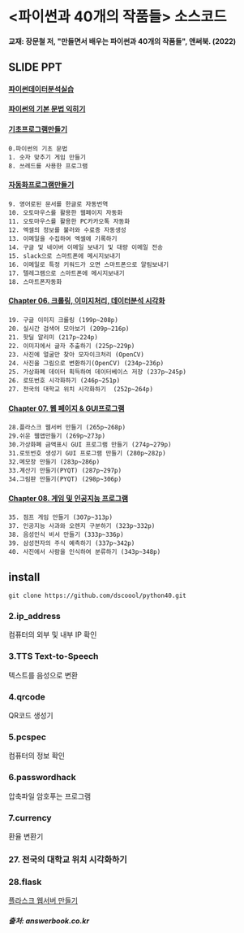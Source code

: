 # <파이썬과 40개의 작품들> 소스코드
#### 교재: 장문철 저, "만들면서 배우는 파이썬과 40개의 작품들", 앤써북. (2022)

## SLIDE PPT
#### [파이썬데이터분석실습](https://docs.google.com/presentation/d/1TSORkj_W-_ZizkwT1ieE2d3co3_eYebPK1So6XcAFP4/edit?usp=sharing)

#### [파이썬의 기본 문법 익히기](https://docs.google.com/presentation/d/117t8JXWsIoRm4iqvj94O5B2R7YaGItfWA_n2S3YSF1M/edit?usp=sharing)

#### [기초프로그램만들기](https://docs.google.com/presentation/d/1fv0PkGKrQt7u2UvK0tijDB8wOOSm6ys_S5QN-14CRS8/edit?usp=sharing)
    0.파이썬의 기초 문법
    1. 숫자 맞추기 게임 만들기
    8. 쓰레드를 사용한 프로그램

#### [자동화프로그램만들기](https://docs.google.com/presentation/d/1trqfaAdd6b59V7lx00jxnUaciS1jV782aS_ofgxAudY/edit?usp=sharing)
    9. 영어로된 문서를 한글로 자동번역
    10. 오토마우스를 활용한 웹페이지 자동화
    11. 오토마우스를 활용한 PC카카오톡 자동화
    12. 엑셀의 정보를 불러와 수료증 자동생성
    13. 이메일을 수집하여 엑셀에 기록하기
    14. 구글 및 네이버 이메일 보내기 및 대량 이메일 전송
    15. slack으로 스마트폰에 메시지보내기
    16. 이메일로 특정 키워드가 오면 스마트폰으로 알림보내기
    17. 텔레그램으로 스마트폰에 메시지보내기
    18. 스마트폰자동화
#### [Chapter 06. 크롤링, 이미지처리, 데이터분석 시각화](https://docs.google.com/presentation/d/1fNzMSAvdLI9byzxIDWYAhfQKO165fYrdnG-PFSxk56g/edit?usp=sharing)
    19. 구글 이미지 크롤링 (199p~208p)
    20. 실시간 검색어 모아보기 (209p~216p)
    21. 핫딜 알리미 (217p~224p)
    22. 이미지에서 글자 추출하기 (225p~229p)
    23. 사진에 얼굴만 찾아 모자이크처리 (OpenCV)
    24. 사진을 그림으로 변환하기(OpenCV) (234p~236p)
    25. 가상화폐 데이터 획득하여 데이터베이스 저장 (237p~245p) 
    26. 로또번호 시각화하기 (246p~251p)
    27. 전국의 대학교 위치 시각화하기  (252p~264p)
    
#### [Chapter 07. 웹 페이지 & GUI프로그램](https://docs.google.com/presentation/d/1fNzMSAvdLI9byzxIDWYAhfQKO165fYrdnG-PFSxk56g/edit?usp=sharing)
    28.플라스크 웹서버 만들기 (265p~268p)
    29.쉬운 웹앱만들기 (269p~273p)
    30.가상화폐 금액표시 GUI 프로그램 만들기 (274p~279p)
    31.로또번호 생성기 GUI 프로그램 만들기 (280p~282p)
    32.메모장 만들기 (283p~286p)
    33.계산기 만들기(PYQT) (287p~297p)
    34.그림판 만들기(PYQT) (298p~306p)
#### [Chapter 08. 게임 및 인공지능 프로그램](https://docs.google.com/presentation/d/1u5wu1XVbWX4eSEASnHhDY4H7JdzUvButyG_TnHAFOYw/edit?usp=sharing)
    35. 점프 게임 만들기 (307p~313p)
    37. 인공지능 사과와 오렌지 구분하기 (323p~332p)
    38. 음성인식 비서 만들기 (333p~336p)
    39. 삼성전자의 주식 예측하기 (337p~342p)
    40. 사진에서 사람을 인식하여 분류하기 (343p~348p)
    
## install
    git clone https://github.com/dscoool/python40.git

### 2.ip_address
컴퓨터의 외부 및 내부 IP 확인​

### 3.TTS Text-to-Speech
텍스트를 음성으로 변환

### 4.qrcode
QR코드 생성기

### 5.pcspec 
컴퓨터의 정보 확인

### 6.passwordhack
압축파일 암호푸는 프로그램

### 7.currency
환율 변환기

### 27. 전국의 대학교 위치 시각화하기

### 28.flask
[플라스크 웹서버 만들기](https://daco2020.tistory.com/802)

##### 출처: answerbook.co.kr
